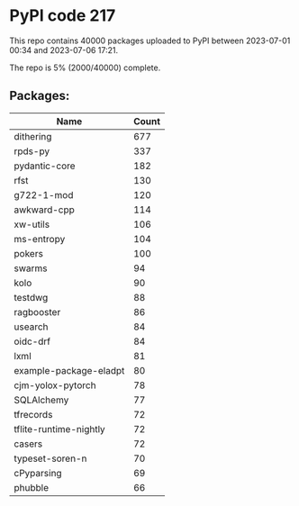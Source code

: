 # PyPI code 217

This repo contains 40000 packages uploaded to PyPI between 
2023-07-01 00:34 and 2023-07-06 17:21.

The repo is 5% (2000/40000) complete.

## Packages:

| Name  | Count |
| ----- | ----- |
| dithering | 677 |
| rpds-py | 337 |
| pydantic-core | 182 |
| rfst | 130 |
| g722-1-mod | 120 |
| awkward-cpp | 114 |
| xw-utils | 106 |
| ms-entropy | 104 |
| pokers | 100 |
| swarms | 94 |
| kolo | 90 |
| testdwg | 88 |
| ragbooster | 86 |
| usearch | 84 |
| oidc-drf | 84 |
| lxml | 81 |
| example-package-eladpt | 80 |
| cjm-yolox-pytorch | 78 |
| SQLAlchemy | 77 |
| tfrecords | 72 |
| tflite-runtime-nightly | 72 |
| casers | 72 |
| typeset-soren-n | 70 |
| cPyparsing | 69 |
| phubble | 66 |


